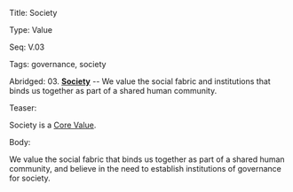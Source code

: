 Title:  Society

Type:   Value

Seq:    V.03

Tags:   governance, society

Abridged: 03. **[Society](http://www.practopians.org/tags/society.html)** -- We value the social fabric and institutions that binds us together as part of a shared human community.

Teaser: 
 
Society is a [Core Value](../core/values.html).

Body:   
 
We value the social fabric that binds us together as part of a shared human community, and believe in the need to establish institutions of governance for society.



